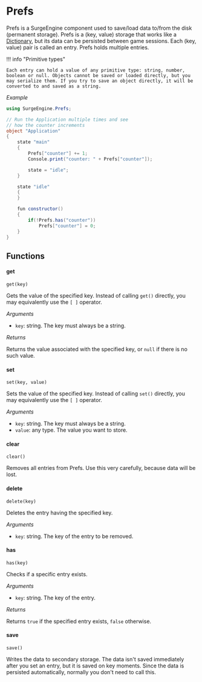 Prefs
=====

Prefs is a SurgeEngine component used to save/load data to/from the disk (permanent storage). Prefs is a (key, value) storage that works like a [Dictionary](/reference/dictionary), but its data can be persisted between game sessions. Each (key, value) pair is called an entry. Prefs holds multiple entries.

!!! info "Primitive types"

    Each entry can hold a value of any primitive type: string, number, boolean or null. Objects cannot be saved or loaded directly, but you may serialize them. If you try to save an object directly, it will be converted to and saved as a string.

*Example*
```cs
using SurgeEngine.Prefs;

// Run the Application multiple times and see
// how the counter increments
object "Application"
{
    state "main"
    {
        Prefs["counter"] += 1;
        Console.print("counter: " + Prefs["counter"]);

        state = "idle";
    }

    state "idle"
    {
    }

    fun constructor()
    {
        if(!Prefs.has("counter"))
            Prefs["counter"] = 0;
    }
}
```

Functions
---------

#### get

`get(key)`

Gets the value of the specified key. Instead of calling `get()` directly, you may equivalently use the `[ ]` operator.

*Arguments*

* `key`: string. The key must always be a string.

*Returns*

Returns the value associated with the specified key, or `null` if there is no such value.

#### set

`set(key, value)`

Sets the value of the specified key. Instead of calling `set()` directly, you may equivalently use the `[ ]` operator.

*Arguments*

* `key`: string. The key must always be a string.
* `value`: any type. The value you want to store.

#### clear

`clear()`

Removes all entries from Prefs. Use this very carefully, because data will be lost.

#### delete

`delete(key)`

Deletes the entry having the specified key.

*Arguments*

* `key`: string. The key of the entry to be removed.

#### has

`has(key)`

Checks if a specific entry exists.

*Arguments*

* `key`: string. The key of the entry.

*Returns*

Returns `true` if the specified entry exists, `false` otherwise.

#### save

`save()`

Writes the data to secondary storage. The data isn't saved immediately after you set an entry, but it is saved on key moments. Since the data is persisted automatically, normally you don't need to call this.
